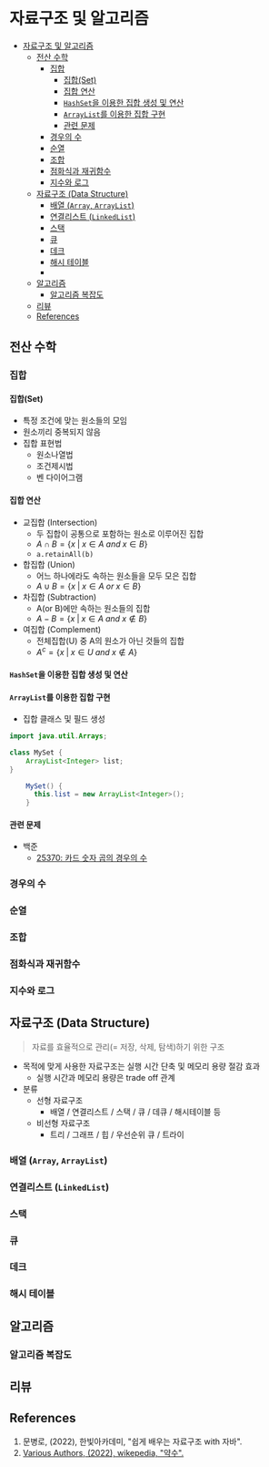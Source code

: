 # 자료구조 및 알고리즘
- [자료구조 및 알고리즘](#자료구조-및-알고리즘)
  - [전산 수학](#전산-수학)
    - [집합](#집합)
      - [집합(Set)](#집합set)
      - [집합 연산](#집합-연산)
      - [`HashSet`을 이용한 집합 생성 및 연산](#hashset을-이용한-집합-생성-및-연산)
      - [`ArrayList`를 이용한 집합 구현](#arraylist를-이용한-집합-구현)
      - [관련 문제](#관련-문제)
    - [경우의 수](#경우의-수)
    - [순열](#순열)
    - [조합](#조합)
    - [점화식과 재귀함수](#점화식과-재귀함수)
    - [지수와 로그](#지수와-로그)
  - [자료구조 (Data Structure)](#자료구조-data-structure)
    - [배열 (`Array`, `ArrayList`)](#배열-array-arraylist)
    - [연결리스트 (`LinkedList`)](#연결리스트-linkedlist)
    - [스택](#스택)
    - [큐](#큐)
    - [데크](#데크)
    - [해시 테이블](#해시-테이블)
    - [](#)
  - [알고리즘](#알고리즘)
    - [알고리즘 복잡도](#알고리즘-복잡도)
  - [리뷰](#리뷰)
  - [References](#references)
## 전산 수학
### 집합
#### 집합(Set)
* 특정 조건에 맞는 원소들의 모임
* 원소끼리 중복되지 않음
* 집합 표현법
  * 원소나열법
  * 조건제시법
  * 벤 다이어그램
#### 집합 연산
* 교집합 (Intersection)
  * 두 집합이 공통으로 포함하는 원소로 이루어진 집합
  * $A \cap B= \{x\;|\;x \in A\;and\; x \in B\}$
  * `a.retainAll(b)`
* 합집합 (Union)
  * 어느 하나에라도 속하는 원소들을 모두 모은 집합
  * $A \cup B= \{ x\; |\; x \in A\; or\; x \in B\}$
* 차집합 (Subtraction)
  * A(or B)에만 속하는 원소들의 집합
  * $A - B= \{x\;|\;x \in A\;and\; x \notin B\}$
* 여집합 (Complement)
  * 전체집합(U) 중 A의 원소가 아닌 것들의 집합
  * $A^c =\{x\;|\;x \in U\;and\;x\notin A\}$
#### `HashSet`을 이용한 집합 생성 및 연산
#### `ArrayList`를 이용한 집합 구현
* 집합 클래스 및 필드 생성
```java
import java.util.Arrays;

class MySet {
    ArrayList<Integer> list;
}

    MySet() {
      this.list = new ArrayList<Integer>();
    }
```
#### 관련 문제
* 백준
  * <a href="https://www.acmicpc.net/problem/25370" target="_blank">25370: 카드 숫자 곱의 경우의 수</a> 
### 경우의 수
### 순열
### 조합
### 점화식과 재귀함수
### 지수와 로그
## 자료구조 (Data Structure)
> 자료를 효율적으로 관리(= 저장, 삭제, 탐색)하기 위한 구조
* 목적에 맞게 사용한 자료구조는 실행 시간 단축 및 메모리 용량 절감 효과
  * 실행 시간과 메모리 용량은 trade off 관계
* 분류
  * 선형 자료구조
    * 배열 / 연결리스트 / 스택 / 큐 / 데큐 / 해시테이블 등
  * 비선형 자료구조
    * 트리 / 그래프 / 힙 / 우선순위 큐 / 트라이
### 배열 (`Array`, `ArrayList`)
### 연결리스트 (`LinkedList`)
### 스택
### 큐
### 데크
### 해시 테이블
### 
## 알고리즘
### 알고리즘 복잡도
## 리뷰
## References
1. 문병로, (2022), 한빛아카데미, "쉽게 배우는 자료구조 with 자바".
2. [Various Authors, (2022), wikepedia, "약수".](https://ko.wikipedia.org/wiki/%EC%95%BD%EC%88%98)